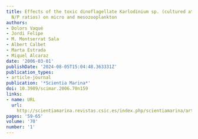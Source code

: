 ```yaml
---
title: Effects of the toxic dinoflagellate Karlodinium sp. (cultured at different
  N/P ratios) on micro and mesozooplankton
authors:
- Dolors Vaqué
- Jordi Felipe
- M. Montserrat Sala
- Albert Calbet
- Marta Estrada
- Miquel Alcaraz
date: '2006-03-01'
publishDate: '2024-08-05T15:04:48.363331Z'
publication_types:
- article-journal
publication: '*Scientia Marina*'
doi: 10.3989/scimar.2006.70n159
links:
- name: URL
  url: 
    http://scientiamarina.revistas.csic.es/index.php/scientiamarina/article/view/183/180
pages: '59-65'
volume: '70'
number: '1'
---
```

